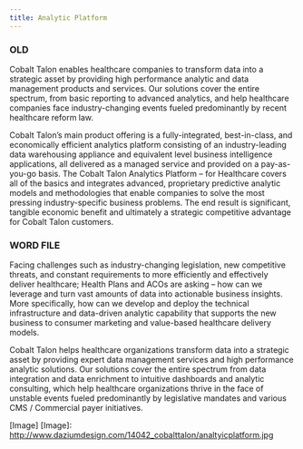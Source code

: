 ```yaml
---
title: Analytic Platform
---
```


### OLD
Cobalt Talon enables healthcare companies to transform data into a strategic asset by providing high performance analytic and data management products and services. Our solutions cover the entire spectrum, from basic reporting to advanced analytics, and help healthcare companies face industry-changing events fueled predominantly by recent healthcare reform law.

Cobalt Talon’s main product offering is a fully-integrated, best-in-class, and economically efficient analytics platform consisting of an industry-leading data warehousing appliance and  equivalent level business intelligence applications, all delivered as a managed service and provided on a pay-as-you-go basis. The Cobalt Talon Analytics Platform – for Healthcare covers all of the basics and integrates advanced, proprietary predictive analytic models and methodologies that enable companies to solve the most pressing industry-specific business problems. The end result is significant, tangible economic benefit and ultimately a strategic competitive advantage for Cobalt Talon customers.

### WORD FILE
Facing challenges such as industry-changing legislation, new competitive threats, and constant requirements to more efficiently and effectively deliver healthcare; Health Plans and ACOs are asking – how can we leverage and turn vast amounts of data into actionable business insights.  More specifically, how can we develop and deploy the technical infrastructure and data-driven analytic capability that supports the new business to consumer marketing and value-based healthcare delivery models.

Cobalt Talon helps healthcare organizations transform data into a strategic asset by providing expert data management services and high performance analytic solutions.  Our solutions cover the entire spectrum from data integration and data enrichment to intuitive dashboards and analytic consulting, which help healthcare organizations thrive in the face of unstable events fueled predominantly by legislative mandates and various CMS / Commercial payer initiatives.

[Image]
[Image]: http://www.daziumdesign.com/14042_cobalttalon/analtyicplatform.jpg
